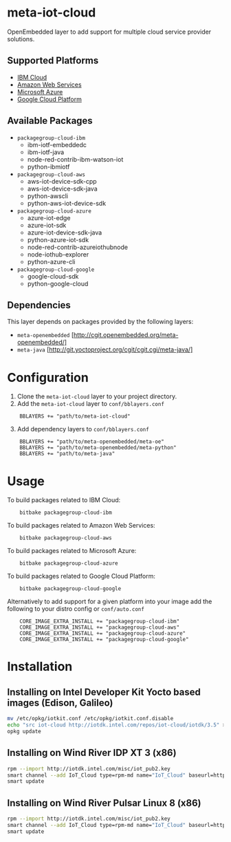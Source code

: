 meta-iot-cloud
==============
OpenEmbedded layer to add support for multiple cloud service provider solutions.

## Supported Platforms
* [IBM Cloud](https://www.ibm.com/cloud/)
* [Amazon Web Services](https://aws.amazon.com/)
* [Microsoft Azure](https://azure.microsoft.com/)
* [Google Cloud Platform](https://cloud.google.com/)

## Available Packages
* `packagegroup-cloud-ibm`
    * ibm-iotf-embeddedc
    * ibm-iotf-java
    * node-red-contrib-ibm-watson-iot
    * python-ibmiotf
* `packagegroup-cloud-aws`
    * aws-iot-device-sdk-cpp
    * aws-iot-device-sdk-java
    * python-awscli
    * python-aws-iot-device-sdk
* `packagegroup-cloud-azure`
    * azure-iot-edge
    * azure-iot-sdk
    * azure-iot-device-sdk-java
    * python-azure-iot-sdk
    * node-red-contrib-azureiothubnode
    * node-iothub-explorer
    * python-azure-cli
* `packagegroup-cloud-google`
    * google-cloud-sdk
    * python-google-cloud

## Dependencies
This layer depends on packages provided by the following layers:
* `meta-openembedded` [http://cgit.openembedded.org/meta-openembedded/]
* `meta-java` [http://git.yoctoproject.org/cgit/cgit.cgi/meta-java/]

Configuration
=============
1. Clone the `meta-iot-cloud` layer to your project directory.
2. Add the `meta-iot-cloud` layer to `conf/bblayers.conf`
```bitbake
	BBLAYERS += "path/to/meta-iot-cloud"
```
3. Add dependency layers to `conf/bblayers.conf`
```bitbake
	BBLAYERS += "path/to/meta-openembedded/meta-oe"
	BBLAYERS += "path/to/meta-openembedded/meta-python"
	BBLAYERS += "path/to/meta-java"
```

Usage
=====
To build packages related to IBM Cloud:
```shell
	bitbake packagegroup-cloud-ibm
```
	
To build packages related to Amazon Web Services:
```shell
	bitbake packagegroup-cloud-aws
```

To build packages related to Microsoft Azure:
```shell
	bitbake packagegroup-cloud-azure
```

To build packages related to Google Cloud Platform:
```shell
	bitbake packagegroup-cloud-google
```

Alternatively to add support for a given platform into your image add the following to your distro config or `conf/auto.conf`

```bitbake
    CORE_IMAGE_EXTRA_INSTALL += "packagegroup-cloud-ibm"
    CORE_IMAGE_EXTRA_INSTALL += "packagegroup-cloud-aws"
    CORE_IMAGE_EXTRA_INSTALL += "packagegroup-cloud-azure"
    CORE_IMAGE_EXTRA_INSTALL += "packagegroup-cloud-google"
```

Installation
============

Installing on Intel Developer Kit Yocto based images (Edison, Galileo)
----------------------------------------------------------------------

``` bash
mv /etc/opkg/iotkit.conf /etc/opkg/iotkit.conf.disable
echo "src iot-cloud http://iotdk.intel.com/repos/iot-cloud/iotdk/3.5" > /etc/opkg/iot-cloud.conf
opkg update
```

Installing on Wind River IDP XT 3 (x86)
---------------------------------------

``` bash
rpm --import http://iotdk.intel.com/misc/iot_pub2.key
smart channel --add IoT_Cloud type=rpm-md name="IoT_Cloud" baseurl=http://iotdk.intel.com/repos/iot-cloud/wrlinux7/rcpl13/
smart update
```

Installing on Wind River Pulsar Linux 8 (x86)
---------------------------------------------

``` bash
rpm --import http://iotdk.intel.com/misc/iot_pub2.key
smart channel --add IoT_Cloud type=rpm-md name="IoT_Cloud" baseurl=http://iotdk.intel.com/repos/iot-cloud/pulsar/8/
smart update
```
